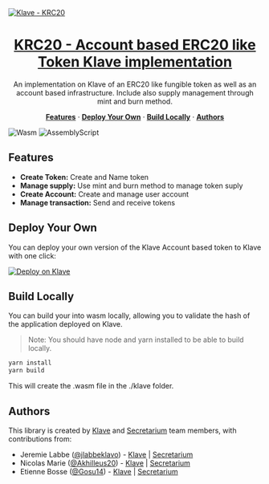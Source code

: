 <a href="https://klave.com/">
  <img alt="Klave - KRC20" src="https://klave.com/images/marketplace/krc20.png">
  <h1 align="center">KRC20 - Account based ERC20 like Token Klave implementation</h1>
</a>

<p align="center">
  An implementation on Klave of an ERC20 like fungible token as well as an account based infrastructure. Include also supply management through mint and burn method.
</p>

<p align="center">
  <a href="#features"><strong>Features</strong></a> ·
  <a href="#deploy-your-own"><strong>Deploy Your Own</strong></a> ·
  <a href="#build-locally"><strong>Build Locally</strong></a> ·
  <a href="#authors"><strong>Authors</strong></a>
</p>

![Wasm](https://img.shields.io/badge/Webassembly-5E4EE3?style=for-the-badge&labelColor=white&logo=webassembly&logoColor=5E4EE3) ![AssemblyScript](https://img.shields.io/badge/Assemblyscript-3578C7?style=for-the-badge&labelColor=white&logo=assemblyscript&logoColor=3578C7)

## Features

- **Create Token:** Create and Name token
- **Manage supply:** Use mint and burn method to manage token suply
- **Create Account:** Create and manage user account
- **Manage transaction:** Send and receive tokens

## Deploy Your Own

You can deploy your own version of the Klave Account based token to Klave with one click:

[![Deploy on Klave](https://klave.com/images/deploy-on-klave.svg)]()

## Build Locally

You can build your into wasm locally, allowing you to validate the hash of the application deployed on Klave.

> Note: You should have node and yarn installed to be able to build locally.

```bash
yarn install
yarn build
```
This will create the .wasm file in the ./klave folder.

## Authors

This library is created by [Klave](https://klave.com) and [Secretarium](https://secretarium.com) team members, with contributions from:

- Jeremie Labbe ([@jlabbeklavo](https://github.com/jlabbeKlavo)) - [Klave](https://klave.com) | [Secretarium](https://secretarium.com)
- Nicolas Marie ([@Akhilleus20](https://github.com/Akhilleus20)) - [Klave](https://klave.com) | [Secretarium](https://secretarium.com)
- Etienne Bosse ([@Gosu14](https://github.com/Gosu14)) - [Klave](https://klave.com) | [Secretarium](https://secretarium.com)